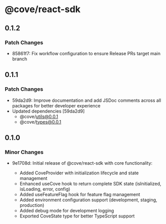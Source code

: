 # @cove/react-sdk

## 0.1.2

### Patch Changes

- 85861f7: Fix workflow configuration to ensure Release PRs target main branch

## 0.1.1

### Patch Changes

- 59da2d9: Improve documentation and add JSDoc comments across all packages for better developer experience
- Updated dependencies [59da2d9]
  - @cove/utils@0.0.1
  - @cove/types@0.0.1

## 0.1.0

### Minor Changes

- 9e1708d: Initial release of @cove/react-sdk with core functionality:

  - Added CoveProvider with initialization lifecycle and state management
  - Enhanced useCove hook to return complete SDK state (isInitialized, isLoading, error, config)
  - Added useFeatureFlag hook for feature flag management
  - Added environment configuration support (development, staging, production)
  - Added debug mode for development logging
  - Exported CoveState type for better TypeScript support
